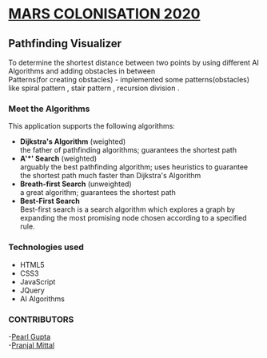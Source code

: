 # **[MARS COLONISATION 2020](http://microsoft.acehacker.com/mars)**<br/>

## **Pathfinding Visualizer**<br/>
To determine the shortest distance between two points by using different AI Algorithms and adding obstacles in between <br/>
Patterns(for creating obstacles) - implemented some patterns(obstacles) like spiral pattern , stair pattern , recursion division . 


### **Meet the Algorithms**<br/>
This application supports the following algorithms:<br/>

- **Dijkstra's Algorithm** (weighted)<br/>
the father of pathfinding algorithms; guarantees the shortest path<br/>
- **A'*' Search** (weighted)<br/>
arguably the best pathfinding algorithm; uses heuristics to guarantee the shortest path much faster than Dijkstra's Algorithm<br/>
- **Breath-first Search** (unweighted)<br/>
a great algorithm; guarantees the shortest path<br/>
- **Best-First Search**<br/>
Best-first search is a search algorithm which explores a graph by expanding the most promising node chosen according to a specified rule.<br/>

### **Technologies used**<br/> 
- HTML5<br/>  
- CSS3<br/> 
- JavaScript<br/> 
- JQuery<br/> 
- AI Algorithms<br/>

### **CONTRIBUTORS**<br>
-[Pearl Gupta](https://github.com/pearlgupta2000) <br/> 
-[Pranjal Mittal](https://github.com/pranjal021)





 
                  
                   
